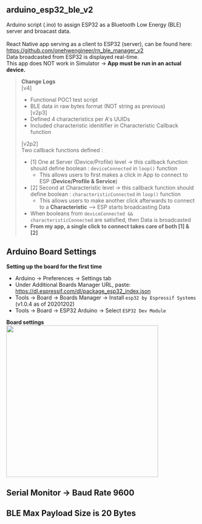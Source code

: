 ## arduino_esp32_ble_v2
Arduino script (.ino) to assign ESP32 as a Bluetooth Low Energy (BLE) server and broacast data. <br>
<br>
React Native app serving as a client to ESP32 (server), can be found here: <br>
https://github.com/onehwengineer/rn_ble_manager_v2 <br>
Data broadcasted from ESP32 is displayed real-time.<br>
This app does NOT work in Simulator -> **App must be run in an actual device.**<br>

> **Change Logs** <br>
> [v4] <br>
>   - Functional POC1 test script <br>
>   - BLE data in raw bytes format (NOT string as previous) <br>
> [v2p3] <br>
>   - Defined 4 characteristics per A's UUIDs <br>
>   - Included characteristic idenitifier in Characteristic Callback function <br>
>   
> [v2p2] <br>
> Two callback functions defined :
>   - [1] One at Server (Device/Profile) level -> this callback function should define boolean : `deviceConnected` in `loop()` function
>     - This allows users to first makes a click in App to connect to ESP (**Device/Profile & Service**)
>   - [2] Second at Characteristic level -> this callback function should define boolean : `characteristicConnected` in `loop()` function
>     - This allows users to make another click afterwards to connect to a **Characteristic** --> ESP starts broadcasting Data
>   - When booleans from `deviceConnected && characteristicConnected` are satisfied, then Data is broadcasted
>   - **From my app, a single click to connect takes care of both [1] & [2]**

## Arduino Board Settings
**Setting up the board for the first time**
- Arduino -> Preferences -> Settings tab
- Under Additional Boards Manager URL, paste: https://dl.espressif.com/dl/package_esp32_index.json
- Tools -> Board -> Boards Manager -> Install `esp32 by Espressif Systems` (v1.0.4 as of 20201202)
- Tools -> Board -> ESP32 Arduino -> Select `ESP32 Dev Module`

**Board settings**<br>
<img src="https://user-images.githubusercontent.com/60368973/103705769-7eef5180-4f60-11eb-8fcd-9c70f18a5c09.png" width="400">

## Serial Monitor -> Baud Rate 9600

## BLE Max Payload Size is 20 Bytes
